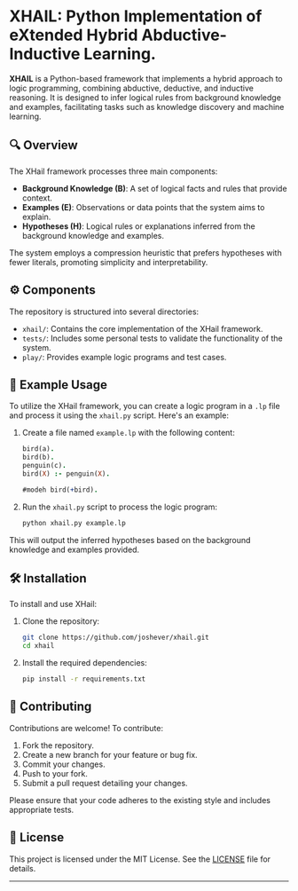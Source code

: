 # XHAIL: Python Implementation of eXtended Hybrid Abductive-Inductive Learning.

**XHAIL** is a Python-based framework that implements a hybrid approach to logic programming, combining abductive, deductive, and inductive reasoning. It is designed to infer logical rules from background knowledge and examples, facilitating tasks such as knowledge discovery and machine learning.

## 🔍 Overview

The XHail framework processes three main components:

* **Background Knowledge (B)**: A set of logical facts and rules that provide context.
* **Examples (E)**: Observations or data points that the system aims to explain.
* **Hypotheses (H)**: Logical rules or explanations inferred from the background knowledge and examples.

The system employs a compression heuristic that prefers hypotheses with fewer literals, promoting simplicity and interpretability.

## ⚙️ Components

The repository is structured into several directories:

* `xhail/`: Contains the core implementation of the XHail framework.
* `tests/`: Includes some personal tests to validate the functionality of the system.
* `play/`: Provides example logic programs and test cases.

## 🧪 Example Usage

To utilize the XHail framework, you can create a logic program in a `.lp` file and process it using the `xhail.py` script. Here's an example:

1. Create a file named `example.lp` with the following content:

   ```prolog
   bird(a).
   bird(b).
   penguin(c).
   bird(X) :- penguin(X).

   #modeh bird(+bird).
   
   ```

2. Run the `xhail.py` script to process the logic program:

   ```bash
   python xhail.py example.lp
   ```

This will output the inferred hypotheses based on the background knowledge and examples provided.

## 🛠️ Installation

To install and use XHail:

1. Clone the repository:

   ```bash
   git clone https://github.com/joshever/xhail.git
   cd xhail
   ```

2. Install the required dependencies:

   ```bash
   pip install -r requirements.txt
   ```

## 🤝 Contributing

Contributions are welcome! To contribute:

1. Fork the repository.
2. Create a new branch for your feature or bug fix.
3. Commit your changes.
4. Push to your fork.
5. Submit a pull request detailing your changes.

Please ensure that your code adheres to the existing style and includes appropriate tests.

## 📄 License

This project is licensed under the MIT License. See the [LICENSE](LICENSE) file for details.

---
